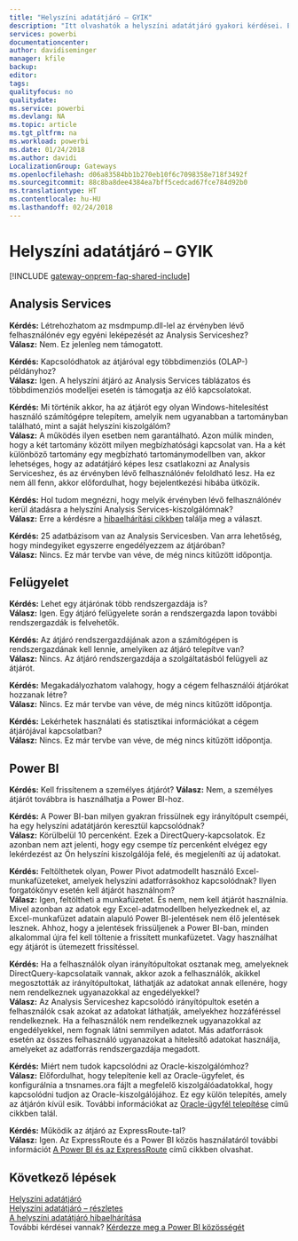```yaml
---
title: "Helyszíni adatátjáró – GYIK"
description: "Itt olvashatók a helyszíni adatátjáró gyakori kérdései. Ezen az oldalon összegyűjtve olvashatók az adatátjáróval kapcsolatos gyakori kérdések."
services: powerbi
documentationcenter: 
author: davidiseminger
manager: kfile
backup: 
editor: 
tags: 
qualityfocus: no
qualitydate: 
ms.service: powerbi
ms.devlang: NA
ms.topic: article
ms.tgt_pltfrm: na
ms.workload: powerbi
ms.date: 01/24/2018
ms.author: davidi
LocalizationGroup: Gateways
ms.openlocfilehash: d06a83584bb1b270eb10f6c7098358e718f3492f
ms.sourcegitcommit: 88c8ba8dee4384ea7bff5cedcad67fce784d92b0
ms.translationtype: HT
ms.contentlocale: hu-HU
ms.lasthandoff: 02/24/2018
---
```

# <a name="on-premises-data-gateway-faq"></a>Helyszíni adatátjáró – GYIK
<!-- Shared FAQ shared Include -->
[!INCLUDE [gateway-onprem-faq-shared-include](./includes/gateway-onprem-faq-shared-include.md)]

## <a name="analysis-services"></a>Analysis Services
**Kérdés:** Létrehozhatom az msdmpump.dll-lel az érvényben lévő felhasználónév egy egyéni leképezését az Analysis Serviceshez?  
**Válasz:** Nem. Ez jelenleg nem támogatott.

**Kérdés:** Kapcsolódhatok az átjáróval egy többdimenziós (OLAP-) példányhoz?  
**Válasz:** Igen. A helyszíni átjáró az Analysis Services táblázatos és többdimenziós modelljei esetén is támogatja az élő kapcsolatokat.

**Kérdés:** Mi történik akkor, ha az átjárót egy olyan Windows-hitelesítést használó számítógépre telepítem, amelyik nem ugyanabban a tartományban található, mint a saját helyszíni kiszolgálóm?  
**Válasz:** A működés ilyen esetben nem garantálható. Azon múlik minden, hogy a két tartomány között milyen megbízhatósági kapcsolat van. Ha a két különböző tartomány egy megbízható tartománymodellben van, akkor lehetséges, hogy az adatátjáró képes lesz csatlakozni az Analysis Serviceshez, és az érvényben lévő felhasználónév feloldható lesz. Ha ez nem áll fenn, akkor előfordulhat, hogy bejelentkezési hibába ütközik.

**Kérdés:** Hol tudom megnézni, hogy melyik érvényben lévő felhasználónév kerül átadásra a helyszíni Analysis Services-kiszolgálómnak?  
**Válasz:** Erre a kérdésre a [hibaelhárítási cikkben](service-gateway-onprem-tshoot.md) találja meg a választ.

**Kérdés:** 25 adatbázisom van az Analysis Servicesben. Van arra lehetőség, hogy mindegyiket egyszerre engedélyezzem az átjáróban?  
**Válasz:** Nincs. Ez már tervbe van véve, de még nincs kitűzött időpontja.

## <a name="administration"></a>Felügyelet
**Kérdés:** Lehet egy átjárónak több rendszergazdája is?  
**Válasz:** Igen. Egy átjáró felügyelete során a rendszergazda lapon további rendszergazdák is felvehetők.

**Kérdés:** Az átjáró rendszergazdájának azon a számítógépen is rendszergazdának kell lennie, amelyiken az átjáró telepítve van?  
**Válasz:** Nincs. Az átjáró rendszergazdája a szolgáltatásból felügyeli az átjárót.

**Kérdés:** Megakadályozhatom valahogy, hogy a cégem felhasználói átjárókat hozzanak létre?  
**Válasz:** Nincs. Ez már tervbe van véve, de még nincs kitűzött időpontja.

**Kérdés:** Lekérhetek használati és statisztikai információkat a cégem átjárójával kapcsolatban?  
**Válasz:** Nincs. Ez már tervbe van véve, de még nincs kitűzött időpontja.

## <a name="power-bi"></a>Power BI
**Kérdés:** Kell frissítenem a személyes átjárót?
**Válasz:** Nem, a személyes átjárót továbbra is használhatja a Power BI-hoz.

**Kérdés:** A Power BI-ban milyen gyakran frissülnek egy irányítópult csempéi, ha egy helyszíni adatátjárón keresztül kapcsolódnak?  
**Válasz:** Körülbelül 10 percenként. Ezek a DirectQuery-kapcsolatok. Ez azonban nem azt jelenti, hogy egy csempe tíz percenként elvégez egy lekérdezést az Ön helyszíni kiszolgálója felé, és megjeleníti az új adatokat.

**Kérdés:** Feltölthetek olyan, Power Pivot adatmodellt használó Excel-munkafüzeteket, amelyek helyszíni adatforrásokhoz kapcsolódnak? Ilyen forgatókönyv esetén kell átjárót használnom?  
**Válasz:** Igen, feltöltheti a munkafüzetet. És nem, nem kell átjárót használnia. Mivel azonban az adatok egy Excel-adatmodellben helyezkednek el, az Excel-munkafüzet adatain alapuló Power BI-jelentések nem élő jelentések lesznek. Ahhoz, hogy a jelentések frissüljenek a Power BI-ban, minden alkalommal újra fel kell töltenie a frissített munkafüzetet. Vagy használhat egy átjárót is ütemezett frissítéssel.

**Kérdés:** Ha a felhasználók olyan irányítópultokat osztanak meg, amelyeknek DirectQuery-kapcsolataik vannak, akkor azok a felhasználók, akikkel megosztották az irányítópultokat, láthatják az adatokat annak ellenére, hogy nem rendelkeznek ugyanazokkal az engedélyekkel?  
**Válasz:** Az Analysis Serviceshez kapcsolódó irányítópultok esetén a felhasználók csak azokat az adatokat láthatják, amelyekhez hozzáféréssel rendelkeznek. Ha a felhasználók nem rendelkeznek ugyanazokkal az engedélyekkel, nem fognak látni semmilyen adatot. Más adatforrások esetén az összes felhasználó ugyanazokat a hitelesítő adatokat használja, amelyeket az adatforrás rendszergazdája megadott.

**Kérdés:** Miért nem tudok kapcsolódni az Oracle-kiszolgálómhoz?  
**Válasz:** Előfordulhat, hogy telepítenie kell az Oracle-ügyfelet, és konfigurálnia a tnsnames.ora fájlt a megfelelő kiszolgálóadatokkal, hogy kapcsolódni tudjon az Oracle-kiszolgálójához. Ez egy külön telepítés, amely az átjárón kívül esik. További információkat az [Oracle-ügyfél telepítése](service-gateway-onprem-manage-oracle.md#installing-the-oracle-client) című cikkben talál.

**Kérdés:** Működik az átjáró az ExpressRoute-tal?  
**Válasz:** Igen. Az ExpressRoute és a Power BI közös használatáról további információt [A Power BI és az ExpressRoute](service-admin-power-bi-expressroute.md) című cikkben olvashat.

## <a name="next-steps"></a>Következő lépések
[Helyszíni adatátjáró](service-gateway-onprem.md)  
[Helyszíni adatátjáró – részletes](service-gateway-onprem-indepth.md)  
[A helyszíni adatátjáró hibaelhárítása](service-gateway-onprem-tshoot.md)  
További kérdései vannak? [Kérdezze meg a Power BI közösségét](http://community.powerbi.com/)

